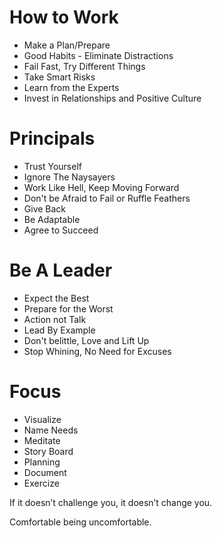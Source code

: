 # How to Work
* Make a Plan/Prepare
* Good Habits - Eliminate Distractions
* Fail Fast, Try Different Things
* Take Smart Risks 
* Learn from the Experts
* Invest in Relationships and Positive Culture

# Principals
* Trust Yourself
* Ignore The Naysayers
* Work Like Hell, Keep Moving Forward
* Don't be Afraid to Fail or Ruffle Feathers
* Give Back
* Be Adaptable
* Agree to Succeed

# Be A Leader
* Expect the Best
* Prepare for the Worst
* Action not Talk
* Lead By Example
* Don't belittle, Love and Lift Up
* Stop Whining, No Need for Excuses 

# Focus
* Visualize
* Name Needs
* Meditate
* Story Board
* Planning
* Document
* Exercize


If it doesn’t challenge you, it doesn’t change you.

Comfortable being uncomfortable.